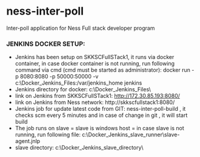 # ness-inter-poll
Inter-poll application for Ness Full stack developer program

### JENKINS DOCKER SETUP:
- Jenkins has been setup on SKKSCFullSTack1, it runs via docker container, in case docker container is not running, run following command via cmd (cmd must be started as administrator):
  docker run -p 8080:8080 -p 50000:50000 -v c:\Docker_Jenkins_Files\:/var/jenkins_home jenkins
- Jenkins directory for docker: c:\Docker_Jenkins_Files\
- link on Jenkins from SKKSCFullSTack1: http://172.30.85.193:8080/
- link on Jenkins from Ness network: http://skkscfullstack1:8080/
- Jenkins job for update latest code from GIT: ness-inter-poll-build , it checks scm every 5 minutes and in case of change in git , it will start build
- The job runs on slave = slave is windows host = in case slave is not running, run following file: c:\Docker_Jenkins_slave_runner\slave-agent.jnlp
- slave directory: c:\Docker_Jenkins_slave_directory\

